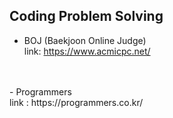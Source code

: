 ## Coding Problem Solving
- BOJ (Baekjoon Online Judge) <br>
link: https://www.acmicpc.net/
<br>
<br>
- Programmers <br>
link : https://programmers.co.kr/ 
